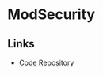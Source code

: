 # ModSecurity

<!--
https://linkedin.com/learning/online-application-security-testing-essential-training/the-importance-of-online-testing
https://linkedin.com/learning/ethical-hacking-evading-ids-firewalls-and-honeypots/finding-weaknesses-in-the-perimeter
-->

## Links

- [Code Repository](https://github.com/SpiderLabs/ModSecurity)

